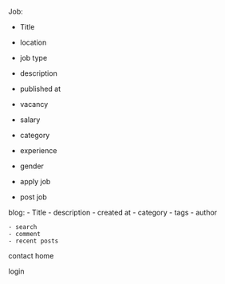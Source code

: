 Job:
  - Title
  - location
  - job type
  - description
  - published at
  - vacancy
  - salary
  - category
  - experience
  - gender

  - apply job
  - post job

blog:
    - Title
    - description
    - created at
    - category
    - tags
    - author

    - search
    - comment
    - recent posts

contact
home


login
